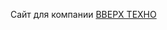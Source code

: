 Сайт для компании [ВВЕРХ ТЕХНО]([https://github.com/vitejs/vite-plugin-react/blob/main/packages/plugin-react/README.md](https://vverx.by/)https://vverx.by/) 
